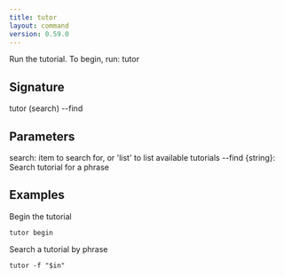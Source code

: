 ```yaml
---
title: tutor
layout: command
version: 0.59.0
---
```


Run the tutorial. To begin, run: tutor

## Signature

tutor (search) --find

## Parameters

  search: item to search for, or 'list' to list available tutorials
  --find {string}: Search tutorial for a phrase

## Examples

Begin the tutorial
```shell
tutor begin
```

Search a tutorial by phrase
```shell
tutor -f "$in"
```

